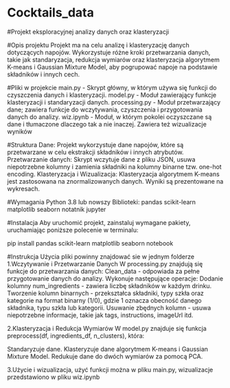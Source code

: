 # Cocktails_data

#Projekt eksploracyjnej analizy danych oraz klasteryzacji

#Opis projektu
Projekt ma na celu analizę i klasteryzację danych dotyczących napojów. Wykorzystuje różne kroki przetwarzania danych, takie jak standaryzacja, redukcja wymiarów oraz klasteryzacja algorytmem K-means i
Gaussian Mixture Model, aby pogrupować napoje na podstawie składników i innych cech.

#Pliki w projekcie
main.py - Skrypt główny, w którym używa się funkcji do czyszczenia danych i klasteryzacji.
model.py - Moduł zawierający funkcje klasteryzacji i standaryzacji danych.
processing.py - Moduł przetwarzający dane; zawiera funkcje do wczytywania, czyszczenia i przygotowania danych do analizy.
wiz.ipynb - Moduł, w którym pokolei oczyszczane są dane i tłumaczone dlaczego tak a nie inaczej. Zawiera też wizualizacje wyników

#Struktura
Dane: Projekt wykorzystuje dane napojów, które są przetwarzane w celu ekstrakcji składników i innych atrybutów.
Przetwarzanie danych: Skrypt wczytuje dane z pliku JSON, usuwa niepotrzebne kolumny i zamienia składniki na kolumny binarne tzw. one-hot encoding.
Klasteryzacja i Wizualizacja: Klasteryzacja algorytmem K-means jest zastosowana na znormalizowanych danych. Wyniki są prezentowane na wykresach.

#Wymagania
Python 3.8 lub nowszy
Biblioteki:
pandas
scikit-learn
matplotlib
seaborn
notatnik jupyter

#Instalacja
Aby uruchomić projekt, zainstaluj wymagane pakiety, uruchamiając poniższe polecenie w terminalu:

pip install pandas scikit-learn matplotlib seaborn notebook


#Instrukcja Użycia
pliki powinny znajdować sie w jednym folderze
1.Wczytywanie i Przetwarzanie Danych
W processing.py znajdują się funkcje do przetwarzania danych:
Clean_data - odpowiada za pełne przygotowanie danych do analizy. Wykonuje następujące operacje:
Dodanie kolumny num_ingredients - zawiera liczbę składników w każdym drinku.
Tworzenie kolumn binarnych - przekształca składniki, typy szkła oraz kategorie na format binarny (1/0), gdzie 1 oznacza obecność danego składnika, typu szkła lub kategorii.
Usuwanie zbędnych kolumn - usuwa niepotrzebne informacje, takie jak tags, instructions, imageUrl itd.

2.Klasteryzacja i Redukcja Wymiarów
W model.py znajduje się funkcja preprocess(df, ingredients_df, n_clusters), która:

Standaryzuje dane.
Klasteryzuje dane algorytmem K-means i Gaussian Mixture Model.
Redukuje dane do dwóch wymiarów za pomocą PCA.

3.Użycie i wizualizacja, użyć funkcji można w pliku main.py, wizualizacje przedstawiono w pliku wiz.ipynb





